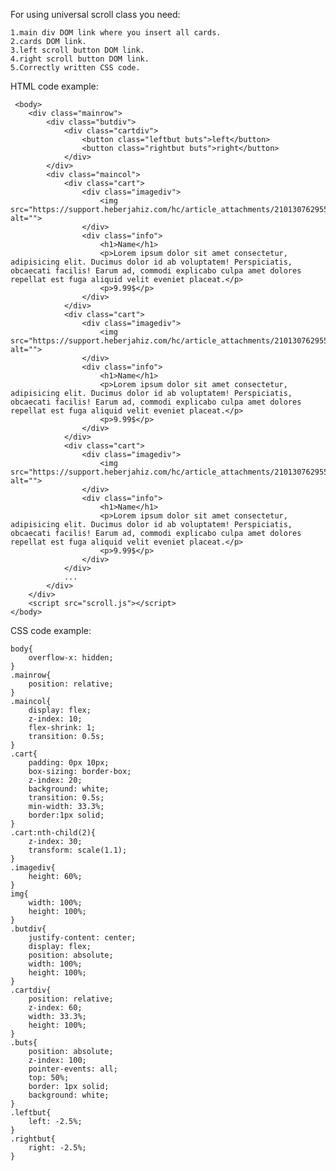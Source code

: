 For using universal scroll class you need:

    1.main div DOM link where you insert all cards.
    2.cards DOM link.
    3.left scroll button DOM link.
    4.right scroll button DOM link.
    5.Correctly written CSS code.

HTML code example:

     <body>
        <div class="mainrow">
            <div class="butdiv">
                <div class="cartdiv">
                    <button class="leftbut buts">left</button>
                    <button class="rightbut buts">right</button>
                </div>
            </div>
            <div class="maincol">
                <div class="cart">
                    <div class="imagediv">
                        <img src="https://support.heberjahiz.com/hc/article_attachments/21013076295570" alt="">    
                    </div>
                    <div class="info">
                        <h1>Name</h1>             
                        <p>Lorem ipsum dolor sit amet consectetur, adipisicing elit. Ducimus dolor id ab voluptatem! Perspiciatis, obcaecati facilis! Earum ad, commodi explicabo culpa amet dolores repellat est fuga aliquid velit eveniet placeat.</p>
                        <p>9.99$</p>
                    </div>
                </div>
                <div class="cart">
                    <div class="imagediv">
                        <img src="https://support.heberjahiz.com/hc/article_attachments/21013076295570" alt="">    
                    </div>
                    <div class="info">
                        <h1>Name</h1>
                        <p>Lorem ipsum dolor sit amet consectetur, adipisicing elit. Ducimus dolor id ab voluptatem! Perspiciatis, obcaecati facilis! Earum ad, commodi explicabo culpa amet dolores repellat est fuga aliquid velit eveniet placeat.</p>
                        <p>9.99$</p>    
                    </div>
                </div>
                <div class="cart">
                    <div class="imagediv">
                        <img src="https://support.heberjahiz.com/hc/article_attachments/21013076295570" alt="">    
                    </div>
                    <div class="info">
                        <h1>Name</h1>
                        <p>Lorem ipsum dolor sit amet consectetur, adipisicing elit. Ducimus dolor id ab voluptatem! Perspiciatis, obcaecati facilis! Earum ad, commodi explicabo culpa amet dolores repellat est fuga aliquid velit eveniet placeat.</p>
                        <p>9.99$</p>
                    </div>
                </div>
                ...
            </div>
        </div>
        <script src="scroll.js"></script>
    </body>


CSS code example:

    body{
        overflow-x: hidden;
    }
    .mainrow{
        position: relative;
    }
    .maincol{
        display: flex;
        z-index: 10;
        flex-shrink: 1;
        transition: 0.5s;
    }
    .cart{
        padding: 0px 10px;
        box-sizing: border-box;
        z-index: 20;
        background: white;
        transition: 0.5s;
        min-width: 33.3%;
        border:1px solid;
    }
    .cart:nth-child(2){
        z-index: 30;
        transform: scale(1.1);
    }
    .imagediv{
        height: 60%;
    }
    img{
        width: 100%;
        height: 100%;
    }
    .butdiv{
        justify-content: center;
        display: flex;
        position: absolute;
        width: 100%;
        height: 100%;
    }
    .cartdiv{
        position: relative;
        z-index: 60;
        width: 33.3%;
        height: 100%;
    }
    .buts{
        position: absolute;
        z-index: 100;
        pointer-events: all;
        top: 50%;
        border: 1px solid;
        background: white;
    }
    .leftbut{
        left: -2.5%;
    }
    .rightbut{
        right: -2.5%;
    }
